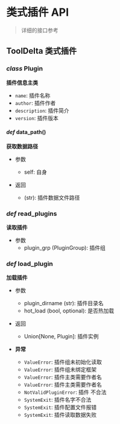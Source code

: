 # 类式插件 API

> 详细的接口参考

## ToolDelta 类式插件

### _class_ Plugin

**插件信息主类**

- `name`: 插件名称
- `author`: 插件作者
- `description`: 插件简介
- `version`: 插件版本

#### _def_ data_path()

**获取数据路径**

+ 参数
    - self: 自身

+ 返回
    - (str): 插件数据文件路径

### _def_ read_plugins

**读取插件**

+ 参数
    - plugin_grp (PluginGroup): 插件组

### _def_ load_plugin

**加载插件**

+ 参数
    - plugin_dirname (str): 插件目录名
    - hot_load (bool, optional): 是否热加载

+ 返回
    - Union[None, Plugin]: 插件实例

+ **异常**
    - `ValueError`: 插件组未初始化读取
    - `ValueError`: 插件组未绑定框架
    - `ValueError`: 插件主类需要作者名
    - `ValueError`: 插件主类需要作者名
    - `NotValidPluginError`: 插件 不合法
    - `SystemExit`: 插件名字不合法
    - `SystemExit`: 插件配置文件报错
    - `SystemExit`: 插件读取数据失败